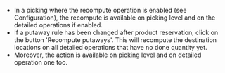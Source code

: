 - In a picking where the recompute operation is enabled (see Configuration),
  the recompute is available on picking level and on the detailed operations if
  enabled.
- If a putaway rule has been changed after product reservation, click on
  the button 'Recompute putaways'. This will recompute the destination locations
  on all detailed operations that have no done quantity yet.
- Moreover, the action is available on picking level and on detailed operation one too.
